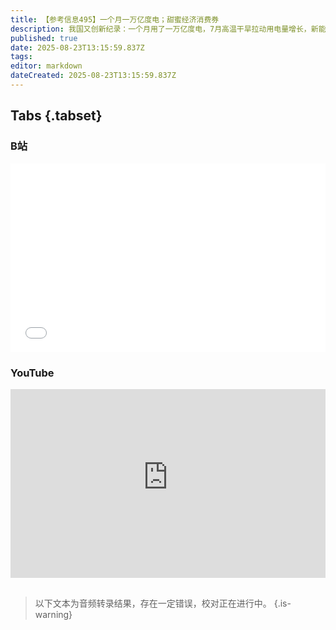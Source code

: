 ```yaml
---
title: 【参考信息495】一个月一万亿度电；甜蜜经济消费券
description: 我国又创新纪录：一个月用了一万亿度电，7月高温干旱拉动用电量增长，新能源贡献巨大。特朗普则是大战风车，重申绝不再批准风电和破坏农田的光伏项目。杭州推出甜蜜经济消费券500万，每对结婚登记新人可领1000元，但要分成10张，每张满2000减100。吉林德惠试图限制免费老年卡在早午晚高峰乘车，老年人免费公交政策撑不住了。上海各区要给中小学生配运动手环。全民送外卖热潮来了。多家网约车平台降低抽成比例。
published: true
date: 2025-08-23T13:15:59.837Z
tags: 
editor: markdown
dateCreated: 2025-08-23T13:15:59.837Z
---
```


## Tabs {.tabset}
### B站
<div style="position: relative; padding: 30% 45%;">
<iframe style="position: absolute; width: 100%; height: 100%; left: 0; top: 0;" src="//player.bilibili.com/player.html?&bvid=BV1YNeBzAE8a&page=1&as_wide=1&high_quality=1&danmaku=1&autoplay=0" scrolling="no" border="0" frameborder="no" framespacing="0" allowfullscreen="true"></iframe>
</div>

### YouTube
<div style="position: relative; padding: 30% 45%;">
<iframe style="position: absolute; top: 0; left: 0; width: 100%; height: 100%;" src="https://www.youtube-nocookie.com/embed/YouTubeVID" title="YouTube video player" frameborder="0" allow="accelerometer; autoplay; clipboard-write; encrypted-media; gyroscope; picture-in-picture" allowfullscreen></iframe>
</div>

## 

> 以下文本为音频转录结果，存在一定错误，校对正在进行中。
{.is-warning}
